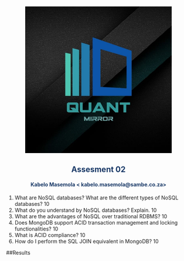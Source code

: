 <p align="center" style="background-color:"><img src="../assets/logo.jpeg"  width="400"></p><p align="center"><h2 style="color: #193967; text-align: center">
    Assesment 02
</h2></p>
<p align="center"><h4 style="color: #193967; text-align: center">
    Kabelo Masemola < kabelo.masemola@sambe.co.za>
</h4></p>

1. What are NoSQL databases? What are the different types of NoSQL databases? 10
2. What do you understand by NoSQL databases? Explain. 10 
3.  What are the advantages of NoSQL over traditional RDBMS? 10 
4.  Does MongoDB support ACID transaction management and locking functionalities? 10 
5. What is ACID compliance? 10 
6.  How do I perform the SQL JOIN equivalent in MongoDB? 10 

##Results 

